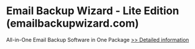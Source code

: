 # Email Backup Wizard - Lite Edition (emailbackupwizard.com)
All-in-One Email Backup Software in One Package
[>> Detailed information](https://secure.shareit.com/shareit/product.html?productid=300910080&affiliateid=200057808)